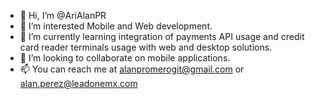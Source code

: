 - 👋 Hi, I’m @AriAlanPR
- 👀 I’m interested Mobile and Web development.
- 🌱 I’m currently learning integration of payments API usage and credit card reader terminals usage with web and desktop solutions.
- 💞️ I’m looking to collaborate on mobile applications.
- 📫 You can reach me at alanpromerogit@gmail.com or alan.perez@leadonemx.com 

